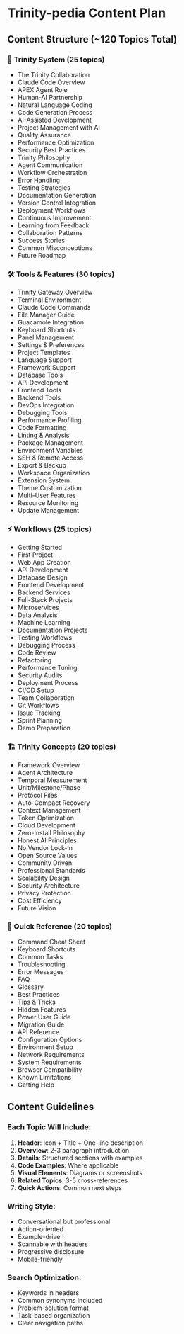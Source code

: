# Trinity-pedia Content Plan

## Content Structure (~120 Topics Total)

### 🤖 Trinity System (25 topics)
- The Trinity Collaboration
- Claude Code Overview
- APEX Agent Role
- Human-AI Partnership
- Natural Language Coding
- Code Generation Process
- AI-Assisted Development
- Project Management with AI
- Quality Assurance
- Performance Optimization
- Security Best Practices
- Trinity Philosophy
- Agent Communication
- Workflow Orchestration
- Error Handling
- Testing Strategies
- Documentation Generation
- Version Control Integration
- Deployment Workflows
- Continuous Improvement
- Learning from Feedback
- Collaboration Patterns
- Success Stories
- Common Misconceptions
- Future Roadmap

### 🛠️ Tools & Features (30 topics)
- Trinity Gateway Overview
- Terminal Environment
- Claude Code Commands
- File Manager Guide
- Guacamole Integration
- Keyboard Shortcuts
- Panel Management
- Settings & Preferences
- Project Templates
- Language Support
- Framework Support
- Database Tools
- API Development
- Frontend Tools
- Backend Tools
- DevOps Integration
- Debugging Tools
- Performance Profiling
- Code Formatting
- Linting & Analysis
- Package Management
- Environment Variables
- SSH & Remote Access
- Export & Backup
- Workspace Organization
- Extension System
- Theme Customization
- Multi-User Features
- Resource Monitoring
- Update Management

### ⚡ Workflows (25 topics)
- Getting Started
- First Project
- Web App Creation
- API Development
- Database Design
- Frontend Development
- Backend Services
- Full-Stack Projects
- Microservices
- Data Analysis
- Machine Learning
- Documentation Projects
- Testing Workflows
- Debugging Process
- Code Review
- Refactoring
- Performance Tuning
- Security Audits
- Deployment Process
- CI/CD Setup
- Team Collaboration
- Git Workflows
- Issue Tracking
- Sprint Planning
- Demo Preparation

### 🏗️ Trinity Concepts (20 topics)
- Framework Overview
- Agent Architecture
- Temporal Measurement
- Unit/Milestone/Phase
- Protocol Files
- Auto-Compact Recovery
- Context Management
- Token Optimization
- Cloud Development
- Zero-Install Philosophy
- Honest AI Principles
- No Vendor Lock-in
- Open Source Values
- Community Driven
- Professional Standards
- Scalability Design
- Security Architecture
- Privacy Protection
- Cost Efficiency
- Future Vision

### 📖 Quick Reference (20 topics)
- Command Cheat Sheet
- Keyboard Shortcuts
- Common Tasks
- Troubleshooting
- Error Messages
- FAQ
- Glossary
- Best Practices
- Tips & Tricks
- Hidden Features
- Power User Guide
- Migration Guide
- API Reference
- Configuration Options
- Environment Setup
- Network Requirements
- System Requirements
- Browser Compatibility
- Known Limitations
- Getting Help

## Content Guidelines

### Each Topic Will Include:
1. **Header**: Icon + Title + One-line description
2. **Overview**: 2-3 paragraph introduction
3. **Details**: Structured sections with examples
4. **Code Examples**: Where applicable
5. **Visual Elements**: Diagrams or screenshots
6. **Related Topics**: 3-5 cross-references
7. **Quick Actions**: Common next steps

### Writing Style:
- Conversational but professional
- Action-oriented
- Example-driven
- Scannable with headers
- Progressive disclosure
- Mobile-friendly

### Search Optimization:
- Keywords in headers
- Common synonyms included
- Problem-solution format
- Task-based organization
- Clear navigation paths